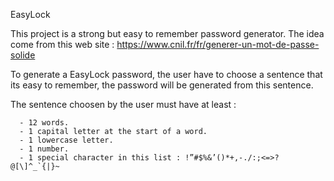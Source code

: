 EasyLock


This project is a strong but easy to remember password generator.
The idea come from this web site : https://www.cnil.fr/fr/generer-un-mot-de-passe-solide

To generate a EasyLock password, the user have to choose a sentence that its easy to remember, the password will be
generated from this sentence.

The sentence choosen by the user must have at least :

      - 12 words.
      - 1 capital letter at the start of a word.
      - 1 lowercase letter.
      - 1 number.
      - 1 special character in this list : !”#$%&’()*+,-./:;<=>?@[\]^_`{|}~
